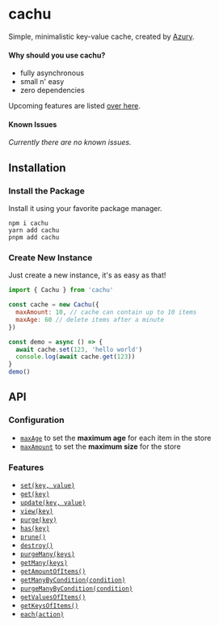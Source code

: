 # cachu

Simple, minimalistic key-value cache, created by [Azury](https://github.com/azurystudios).

#### Why should you use cachu?

- fully asynchronous
- small n' easy
- zero dependencies

Upcoming features are listed [over here](https://github.com/azurystudios/cachu/projects/1).

#### Known Issues

*Currently there are no known issues.*

## Installation

### Install the Package

Install it using your favorite package manager.

```sh-session
npm i cachu
yarn add cachu
pnpm add cachu
```

### Create New Instance

Just create a new instance, it's as easy as that!

```js
import { Cachu } from 'cachu'

const cache = new Cachu({
  maxAmount: 10, // cache can contain up to 10 items
  maxAge: 60 // delete items after a minute
})

const demo = async () => {
  await cache.set(123, 'hello world')
  console.log(await cache.get(123))
}
demo()
```

## API

### Configuration

- [`maxAge`](https://github.com/azurystudios/cachu/wiki/configuration#max-age) to set the **maximum age** for each item in the store
- [`maxAmount`](https://github.com/azurystudios/cachu/wiki/configuration#max-amount) to set the **maximum size** for the store

### Features

- [`set(key, value)`](https://github.com/azurystudios/cachu/wiki/features#set)
- [`get(key)`](https://github.com/azurystudios/cachu/wiki/features#get)
- [`update(key, value)`](https://github.com/azurystudios/cachu/wiki/features#update)
- [`view(key)`](https://github.com/azurystudios/cachu/wiki/features#view)
- [`purge(key)`](https://github.com/azurystudios/cachu/wiki/features#purge)
- [`has(key)`](https://github.com/azurystudios/cachu/wiki/features#has)
- [`prune()`](https://github.com/azurystudios/cachu/wiki/features#prune)
- [`destroy()`](https://github.com/azurystudios/cachu/wiki/features#destroy)
- [`purgeMany(keys)`](https://github.com/azurystudios/cachu/wiki/features#purge-many)
- [`getMany(keys)`](https://github.com/azurystudios/cachu/wiki/features#get-many)
- [`getAmountOfItems()`](https://github.com/azurystudios/cachu/wiki/features#get-amount-of-items)
- [`getManyByCondition(condition)`](https://github.com/azurystudios/cachu/wiki/features#get-many-by-condition)
- [`purgeManyByCondition(condition)`](https://github.com/azurystudios/cachu/wiki/features#purge-many-by-condition)
- [`getValuesOfItems()`](https://github.com/azurystudios/cachu/wiki/features#get-values-of-items)
- [`getKeysOfItems()`](https://github.com/azurystudios/cachu/wiki/features#get-keys-of-items)
- [`each(action)`](https://github.com/azurystudios/cachu/wiki/features#each)
